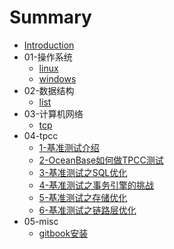 # Summary

* [Introduction](README.md)
* 01-操作系统
    * [linux](src/01-操作系统/linux.md)
    * [windows](src/01-操作系统/windows.md)
* 02-数据结构
    * [list](src/02-数据结构/list.md)
* 03-计算机网络
    * [tcp](src/03-计算机网络/tcp.md)
* 04-tpcc
    * [1-基准测试介绍](src/04-tpcc/1-基准测试介绍.md)
    * [2-OceanBase如何做TPCC测试](src/04-tpcc/2-OceanBase如何做TPCC测试.md)
    * [3-基准测试之SQL优化](src/04-tpcc/3-基准测试之SQL优化.md)
    * [4-基准测试之事务引擎的挑战](src/04-tpcc/4-基准测试之事务引擎的挑战.md)
    * [5-基准测试之存储优化](src/04-tpcc/5-基准测试之存储优化.md)
    * [6-基准测试之链路层优化](src/04-tpcc/6-基准测试之链路层优化.md)
* 05-misc
    * [gitbook安装](src/misc/gitbook安装.md)

